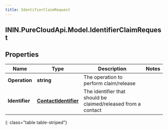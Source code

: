 ```yaml
---
title: IdentifierClaimRequest
---
```

## ININ.PureCloudApi.Model.IdentifierClaimRequest

## Properties

|Name | Type | Description | Notes|
|------------ | ------------- | ------------- | -------------|
| **Operation** | **string** | The operation to perform claim/release | |
| **Identifier** | [**ContactIdentifier**](ContactIdentifier.html) | The identifier that should be claimed/released from a contact | |
{: class="table table-striped"}


